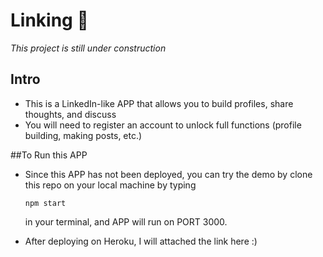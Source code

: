 # Linking 🔗

*This project is still under construction*

## Intro

* This is a LinkedIn-like APP that allows you to build profiles, share thoughts, and discuss
* You will need to register an account to unlock full functions (profile building, making posts, etc.)

##To Run this APP

* Since this APP has not been deployed, you can try the demo by clone this repo on your local machine by typing

  ```
  npm start
  ```

  in your terminal, and APP will run on PORT 3000.

* After deploying on Heroku, I will attached the link here :)

